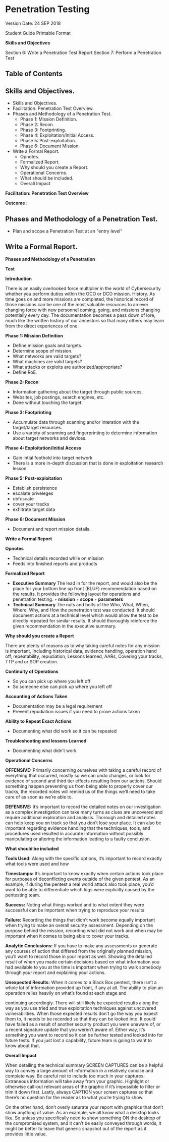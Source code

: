 # Penetration Testing


Version Date: 24 SEP 2018

Student Guide Printable Format


**Skills and Objectives**

Section 6: Write a Penetration Test Report
Section 7: Perform a Penetration Test


## Table of Contents

## Skills and Objectives.  

- Skills and Objectives.  
- Facilitation: Penetration Test Overview.  
- Phases and Methodology of a Penetration Test.  
   - Phase 1: Mission Definition.  
   - Phase 2: Recon.  
   - Phase 3: Footprinting.  
   - Phase 4: Exploitation/Initial Access.  
   - Phase 5: Post-exploitation.  
   - Phase 6: Document Mission.  
- Write a Formal Report.  
   - Opnotes.  
   - Formalized Report.  
   - Why should you create a Report.  
   - Operational Concerns.  
   - What should be included.  
   - Overall Impact  


**Facilitation: Penetration Test Overview**

**Outcome** :

## Phases and Methodology of a Penetration Test.  

- Plan and scope a Penetration Test at an "entry level"

## Write a Formal Report.  


**Phases and Methodology of a Penetration**

**Test**

**Introduction**

There is an easily overlooked force multiplier in the world of Cybersecurity whether you perform
duties within the OCO or DCO mission. History. As time goes on and more missions are completed,
the historical record of those missions can be one of the most valuable resources to an ever
changing force with new personnel coming, going, and missions changing potentially every day.
The documentation becomes a pass down of lore, much like the written history of our ancestors so
that many others may learn from the direct experiences of one.

**Phase 1: Mission Definition**

- Define mission goals and targets.
- Determine scope of mission.
- What networks are valid targets?
- What machines are valid targets?
- What attacks or exploits are authorized/appropriate?
- Define RoE.

**Phase 2: Recon**

- Information gathering about the target through public sources.
- Websites, job postings, search engines, etc.
- Done without touching the target.

**Phase 3: Footprinting**

- Accumulate data through scanning and/or interation with the target/target resources.
- Use a variety of scanning and fingerprinting to determine information about target networks
    and devices.

**Phase 4: Exploitation/Initial Access**

- Gain intial foothold into target network
- There is a more in-depth discussion that is done in exploitation research lesson


**Phase 5: Post-exploitation**

- Establish persistence
- escalate priveleges
- obfuscate
- cover your tracks
- exfiltrate target data

**Phase 6: Document Mission**

- Document and report mission details.


**Write a Formal Report**

**Opnotes**

- Technical details recorded while on mission
- Feeds into finished reports and products

**Formalized Report**

- **Executive Summary**
    The lead in for the report, and would also be the place for your bottom line up front (BLUF)
    recommendation based on the results. It provides the following layout for operations and
    penetration testing.
       ◦ **mission**
       ◦ **scope**
       ◦ **parameters**
- **Technical Summary**
    The nuts and bolts of the Who, What, When, Where, Why, and How the penetration test was
    conducted. It should document actions at a technical level which would allow the test to be
    directly repeated for similar results. It should thoroughly reinforce the given recommendation
    in the executive summary.

**Why should you create a Report**

There are plenty of reasons as to why taking careful notes for any mission is important, Including
historical data, evidence handling, operation hand off, repeatability, repudiation, Lessons learned,
AARs, Covering your tracks, TTP and or SOP creation.

**Continuity of Operations**

- So you can pick up where you left off
- So someone else can pick up where you left off

**Accounting of Actions Taken**

- Documentation may be a legal requirement
- Prevent repudiation issues if you need to prove actions taken

**Ability to Repeat Exact Actions**

- Documenting what did work so it can be repeated

**Troubleshooting and lessons Learned**


- Documenting what didn’t work

**Operational Concerns**

**OFFENSIVE:**
Primarily concerning ourselves with taking a careful record of everything that occurred, mostly so
we can undo changes, or look for evidence of second and third tier effects resulting from our
actions. Should something happen preventing us from being able to properly cover our tracks, the
recorded notes will remind us of the things we’ll need to take care of as soon as we’re able to.

**DEFENSIVE:**
It’s important to record the detailed notes on our investigation as a complex investigation can take
many turns as clues are uncovered and require additional exploration and analysis. Thorough and
detailed notes can help keep you on track so that you don’t lose your place. It can also be important
regarding evidence handling that the techniques, tools, and procedures used resulted in accurate
information without possibly manipulating or altering the information leading to a faulty
conclusion.

**What should be included**

**Tools Used:**
Along with the specific options, it’s important to record exactly what tools were used and how

**Timestamps:**
It’s important to know exactly when certain actions took place for purposes of deconflicting events
outside of the given pentest. As an example, if during the pentest a real world attack also took place,
you’d want to be able to differentiate which logs were explicitly caused by the pentesting team.

**Success:**
Noting what things worked and to what extent they were successful can be important when trying
to reproduce your results

**Failure:**
Recording the things that didn’t work become equally important when trying to make an overall
security assessment. Depending on the purpose behind the mission, recording what did not work
and when may be important when it comes to being able to cover your tracks.

**Analytic Conclusions:**
If you have to make any assessments or generate any courses of action that differed from the
originally planned mission, you’ll want to record those in your report as well. Showing the detailed
result of when you made certain decisions based on what information you had available to you at
the time is important when trying to walk somebody through your report and explaining your
actions.

**Unexpected Results:**
When it comes to a Black Box pentest, there isn’t a whole lot of information provided up front, if
any at all. The ability to plan an operation relies heavily on what’s found at each stage and


continuing accordingly. There will still likely be expected results along the way as you use tried and
true exploitation techniques against uncovered vulnerabilities. When those expected results don’t
go the way you expect them to, it needs to be recorded so that they can be looked into. It could have
failed as a result of another security product you were unaware of, or a recent signature update
that you weren’t aware of. Either way, it’s something you want to record so it can be further tested
and looked into for future tests. If you just lost a capability, future team is going to want to know
about that.

**Overall Impact**

When detailing the technical summary SCREEN CAPTURES can be a helpful way to convey a large
amount of information in a relatively concise and complete way. Be careful not to include too much
in your captures. Extraneous information will take away from your graphic. Highlight or otherwise
call-out relevant areas of the graphic if it’s impossible to filter or trim it down first. Lastly, always
CAPTION your screen captures so that there’s no question for the reader as to what you’re trying to
show.

On the other hand, don’t overly saturate your report with graphics that don’t show anything of
value. As an example, we all know what a desktop looks like. So unless you specifically need to
show something ON the desktop of the compromised system, and it can’t be easily conveyed
through words, it might be better to leave that generic snapshot out of the report as it provides little
value.


